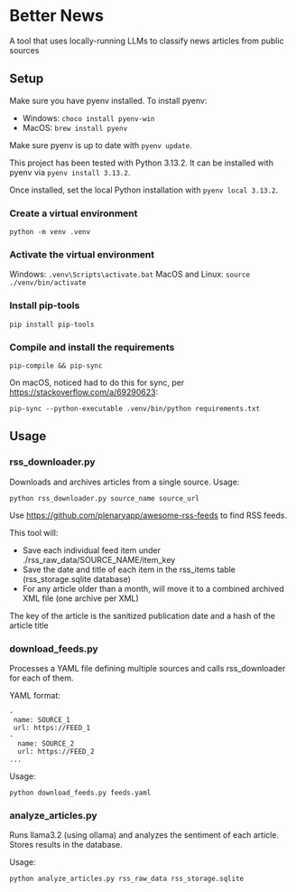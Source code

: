 # Better News
A tool that uses locally-running LLMs to classify news articles from public sources

## Setup

Make sure you have pyenv installed. To install pyenv:

- Windows: `choco install pyenv-win`
- MacOS: `brew install pyenv`

Make sure pyenv is up to date with `pyenv update`.

This project has been tested with Python 3.13.2.
It can be installed with pyenv via `pyenv install 3.13.2`.

Once installed, set the local Python installation with `pyenv local 3.13.2`.

### Create a virtual environment

```
python -m venv .venv
```

### Activate the virtual environment

Windows: `.venv\Scripts\activate.bat`
MacOS and Linux: `source ./venv/bin/activate`

### Install pip-tools

```
pip install pip-tools
```

### Compile and install the requirements

```
pip-compile && pip-sync
```

On macOS, noticed had to do this for sync, per https://stackoverflow.com/a/69290623:
```
pip-sync --python-executable .venv/bin/python requirements.txt
```

## Usage

### rss_downloader.py

Downloads and archives articles from a single source.
Usage:

```
python rss_downloader.py source_name source_url
```

Use https://github.com/plenaryapp/awesome-rss-feeds to find RSS feeds.

This tool will:

- Save each individual feed item under ./rss_raw_data/SOURCE_NAME/item_key
- Save the date and title of each item in the rss_items table (rss_storage.sqlite database)
- For any article older than a month, will move it to a combined archived XML file (one archive per XML)

The key of the article is the sanitized publication date and a hash of the article title

### download_feeds.py

Processes a YAML file defining multiple sources and calls rss_downloader for each of them.

YAML format:

```
- 
 name: SOURCE_1
 url: https://FEED_1
-
  name: SOURCE_2
  url: https://FEED_2
...
```

Usage:

```
python download_feeds.py feeds.yaml
```

### analyze_articles.py

Runs llama3.2 (using ollama) and analyzes the sentiment of each article.
Stores results in the database.

Usage:

```
python analyze_articles.py rss_raw_data rss_storage.sqlite
```

